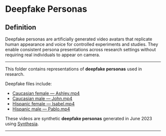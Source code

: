 # Deepfake Personas
## Definition
Deepfake personas are artificially generated video avatars that replicate human appearance and voice for controlled experiments and studies. They enable consistent persona presentations across research settings without requiring real individuals to appear on camera.

---

This folder contains representations of **deepfake personas** used in research.  

Deepfake files include:
- [Caucasian female — Ashley.mp4](Ashley.mp4)
- [Caucasian male — John.mp4](John.mp4)
- [Hispanic female — Isabel.mp4](Isabel.mp4)
- [Hispanic male — Pablo.mp4](Pablo.mp4)

These videos are synthetic **deepfake personas** generated in June 2023 using [Synthesia](https://www.synthesia.io/).  

---


